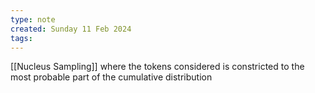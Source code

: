 ```yaml
---
type: note
created: Sunday 11 Feb 2024
tags: 
---
```

[[Nucleus Sampling]] where the tokens considered is constricted to the most probable part of the cumulative distribution